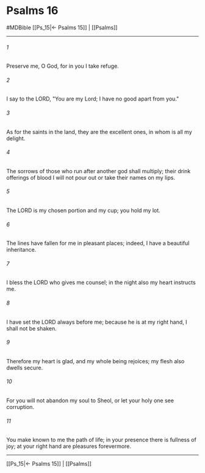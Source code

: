 # Psalms 16
#MDBible
[[Ps_15|← Psalms 15]] | [[Psalms]]

***

###### 1 
Preserve me, O God, for in you I take refuge. 

###### 2 
I say to the LORD, "You are my Lord; I have no good apart from you." 

###### 3 
As for the saints in the land, they are the excellent ones, in whom is all my delight. 

###### 4 
The sorrows of those who run after another god shall multiply; their drink offerings of blood I will not pour out or take their names on my lips. 

###### 5 
The LORD is my chosen portion and my cup; you hold my lot. 

###### 6 
The lines have fallen for me in pleasant places; indeed, I have a beautiful inheritance. 

###### 7 
I bless the LORD who gives me counsel; in the night also my heart instructs me. 

###### 8 
I have set the LORD always before me; because he is at my right hand, I shall not be shaken. 

###### 9 
Therefore my heart is glad, and my whole being rejoices; my flesh also dwells secure. 

###### 10 
For you will not abandon my soul to Sheol, or let your holy one see corruption. 

###### 11 
You make known to me the path of life; in your presence there is fullness of joy; at your right hand are pleasures forevermore. 

***

[[Ps_15|← Psalms 15]] | [[Psalms]]
